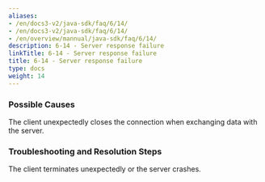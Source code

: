 ```yaml
---
aliases:
- /en/docs3-v2/java-sdk/faq/6/14/
- /en/docs3-v2/java-sdk/faq/6/14/
- /en/overview/mannual/java-sdk/faq/6/14/
description: 6-14 - Server response failure
linkTitle: 6-14 - Server response failure
title: 6-14 - Server response failure
type: docs
weight: 14
---
```







### Possible Causes

The client unexpectedly closes the connection when exchanging data with the server.

### Troubleshooting and Resolution Steps

The client terminates unexpectedly or the server crashes.

